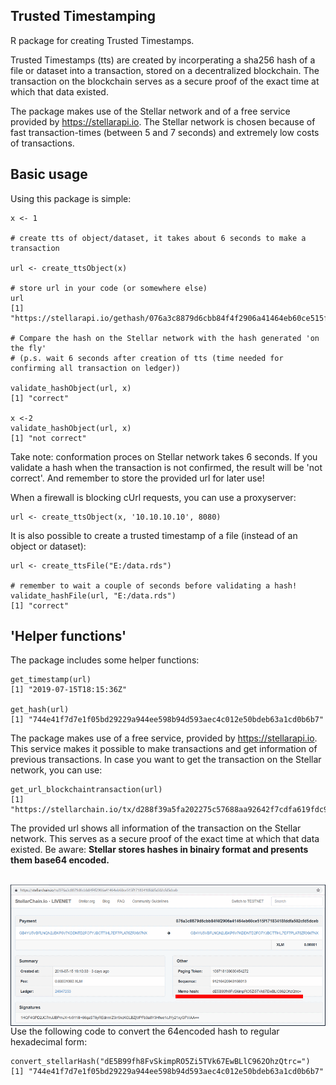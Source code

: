 ## Trusted Timestamping
R package for creating Trusted Timestamps.

Trusted Timestamps (tts) are created by incorperating a sha256 hash of a file or dataset into a transaction, stored on a decentralized blockchain. The transaction on the blockchain serves as a secure proof of the exact time at which that data existed.

The package makes use of the Stellar network and of a free service provided by https://stellarapi.io. The Stellar network is chosen because of fast transaction-times (between 5 and 7 seconds) and extremely low costs of transactions.  

## Basic usage

Using this package is simple:

```
x <- 1

# create tts of object/dataset, it takes about 6 seconds to make a transaction

url <- create_ttsObject(x)

# store url in your code (or somewhere else)
url
[1] "https://stellarapi.io/gethash/076a3c8879d6cbb84f4f2906a41464eb60ce515f17183418fddfa502cfd5dceb"

# Compare the hash on the Stellar network with the hash generated 'on the fly' 
# (p.s. wait 6 seconds after creation of tts (time needed for confirming all transaction on ledger))

validate_hashObject(url, x)
[1] "correct"

x <-2
validate_hashObject(url, x)
[1] "not correct"
```
Take note: conformation proces on Stellar network takes 6 seconds. If you validate a hash when the transaction is not confirmed, 
the result will be 'not correct'. And remember to store the provided url for later use! 

When a firewall is blocking cUrl requests, you can use a proxyserver:

```
url <- create_ttsObject(x, '10.10.10.10', 8080)
```

It is also possible to create a trusted timestamp of a file (instead of an object or dataset):

```
url <- create_ttsFile("E:/data.rds")

# remember to wait a couple of seconds before validating a hash!
validate_hashFile(url, "E:/data.rds")
[1] "correct"
```

## 'Helper functions'
The package includes some helper functions: 

```
get_timestamp(url)
[1] "2019-07-15T18:15:36Z"

get_hash(url)
[1] "744e41f7d7e1f05bd29229a944ee598b94d593aec4c012e50bdeb63a1cd0b6b7"
```

The package makes use of a free service, provided by https://stellarapi.io. This service makes it possible to make transactions and get information of previous transactions. In case you want to get the transaction on the Stellar network, you can use:

```
get_url_blockchaintransaction(url)
[1] "https://stellarchain.io/tx/d288f39a5fa202275c57688aa92642f7cdfa619fdc987d9fa1bf994e88b3e63a"
```

The provided url shows all information of the transaction on the Stellar network. This serves as a secure proof of the exact time at which that data existed. Be aware: **Stellar stores hashes in binairy format and presents them base64 encoded.** 

<br/>

<img src="stellar_transaction.gif" align="left" />





Use the following code to convert the 64encoded hash to regular hexadecimal form:

```
convert_stellarHash("dE5B99fh8FvSkimpRO5Zi5TVk67EwBLlC962OhzQtrc=")
[1] "744e41f7d7e1f05bd29229a944ee598b94d593aec4c012e50bdeb63a1cd0b6b7"
```
